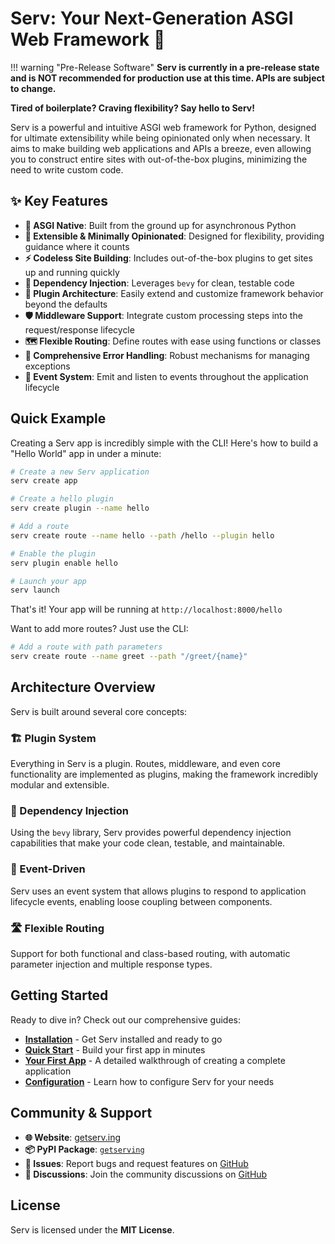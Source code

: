 # Serv: Your Next-Generation ASGI Web Framework 🚀

!!! warning "Pre-Release Software"
    **Serv is currently in a pre-release state and is NOT recommended for production use at this time. APIs are subject to change.**

**Tired of boilerplate? Craving flexibility? Say hello to Serv!**

Serv is a powerful and intuitive ASGI web framework for Python, designed for ultimate extensibility while being opinionated only when necessary. It aims to make building web applications and APIs a breeze, even allowing you to construct entire sites with out-of-the-box plugins, minimizing the need to write custom code.

## ✨ Key Features

- **🚀 ASGI Native**: Built from the ground up for asynchronous Python
- **🔧 Extensible & Minimally Opinionated**: Designed for flexibility, providing guidance where it counts
- **⚡ Codeless Site Building**: Includes out-of-the-box plugins to get sites up and running quickly
- **💉 Dependency Injection**: Leverages `bevy` for clean, testable code
- **🔌 Plugin Architecture**: Easily extend and customize framework behavior beyond the defaults
- **🛡️ Middleware Support**: Integrate custom processing steps into the request/response lifecycle
- **🗺️ Flexible Routing**: Define routes with ease using functions or classes
- **🚨 Comprehensive Error Handling**: Robust mechanisms for managing exceptions
- **📡 Event System**: Emit and listen to events throughout the application lifecycle

## Quick Example

Creating a Serv app is incredibly simple with the CLI! Here's how to build a "Hello World" app in under a minute:

```bash
# Create a new Serv application
serv create app

# Create a hello plugin
serv create plugin --name hello

# Add a route
serv create route --name hello --path /hello --plugin hello

# Enable the plugin
serv plugin enable hello

# Launch your app
serv launch
```

That's it! Your app will be running at `http://localhost:8000/hello`

Want to add more routes? Just use the CLI:

```bash
# Add a route with path parameters
serv create route --name greet --path "/greet/{name}"
```

## Architecture Overview

Serv is built around several core concepts:

### 🏗️ Plugin System
Everything in Serv is a plugin. Routes, middleware, and even core functionality are implemented as plugins, making the framework incredibly modular and extensible.

### 💉 Dependency Injection
Using the `bevy` library, Serv provides powerful dependency injection capabilities that make your code clean, testable, and maintainable.

### 🔄 Event-Driven
Serv uses an event system that allows plugins to respond to application lifecycle events, enabling loose coupling between components.

### 🛣️ Flexible Routing
Support for both functional and class-based routing, with automatic parameter injection and multiple response types.

## Getting Started

Ready to dive in? Check out our comprehensive guides:

- **[Installation](getting-started/installation.md)** - Get Serv installed and ready to go
- **[Quick Start](getting-started/quick-start.md)** - Build your first app in minutes
- **[Your First App](getting-started/first-app.md)** - A detailed walkthrough of creating a complete application
- **[Configuration](getting-started/configuration.md)** - Learn how to configure Serv for your needs

## Community & Support

- **🌐 Website**: [getserv.ing](https://getserv.ing)
- **📦 PyPI Package**: [`getserving`](https://pypi.org/project/getserving/)
- **🐛 Issues**: Report bugs and request features on [GitHub](https://github.com/8ly-dev/Serv)
- **💬 Discussions**: Join the community discussions on [GitHub](https://github.com/8ly-dev/Serv/discussions)

## License

Serv is licensed under the **MIT License**. 